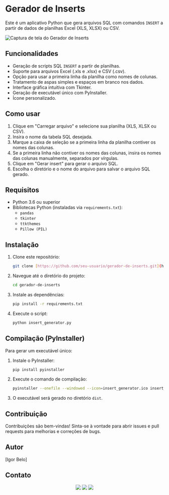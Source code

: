 # Gerador de Inserts

Este é um aplicativo Python que gera arquivos SQL com comandos `INSERT` a partir de dados de planilhas Excel (XLS, XLSX) ou CSV.

![Captura de tela do Gerador de Inserts](images/projeto_screenshot.png)

## Funcionalidades

-   Geração de scripts SQL `INSERT` a partir de planilhas.
-   Suporte para arquivos Excel (.xls e .xlsx) e CSV (.csv).
-   Opção para usar a primeira linha da planilha como nomes de colunas.
-   Tratamento de aspas simples e espaços em branco nos dados.
-   Interface gráfica intuitiva com Tkinter.
-   Geração de executável único com PyInstaller.
-   Ícone personalizado.

## Como usar

1.  Clique em "Carregar arquivo" e selecione sua planilha (XLS, XLSX ou CSV).
2.  Insira o nome da tabela SQL desejada.
3.  Marque a caixa de seleção se a primeira linha da planilha contiver os nomes das colunas.
4.  Se a primeira linha não contiver os nomes das colunas, insira os nomes das colunas manualmente, separados por vírgulas.
5.  Clique em "Gerar insert" para gerar o arquivo SQL.
6.  Escolha o diretório e o nome do arquivo para salvar o arquivo SQL gerado.

## Requisitos

-   Python 3.6 ou superior
-   Bibliotecas Python (instaladas via `requirements.txt`):
    -   `pandas`
    -   `tkinter`
    -   `ttkthemes`
    -   `Pillow (PIL)`

## Instalação

1.  Clone este repositório:

    ```bash
    git clone [https://github.com/seu-usuario/gerador-de-inserts.git](https://www.google.com/search?q=https://github.com/seu-usuario/gerador-de-inserts.git)
    ```

2.  Navegue até o diretório do projeto:

    ```bash
    cd gerador-de-inserts
    ```

3.  Instale as dependências:

    ```bash
    pip install -r requirements.txt
    ```

4.  Execute o script:

    ```bash
    python insert_generator.py
    ```

## Compilação (PyInstaller)

Para gerar um executável único:

1.  Instale o PyInstaller:

    ```bash
    pip install pyinstaller
    ```

2.  Execute o comando de compilação:

    ```bash
    pyinstaller --onefile --windowed --icon=insert_generator.ico insert_generator.py
    ```

3.  O executável será gerado no diretório `dist`.

## Contribuição

Contribuições são bem-vindas! Sinta-se à vontade para abrir issues e pull requests para melhorias e correções de bugs.


## Autor

[Igor Belo]


## Contato

<div align="center">
  <a href="https://www.linkedin.com/in/igor-belo/" target="_blank"><img src="https://img.shields.io/badge/LinkedIn-0077B5?style=for-the-badge&logo=linkedin&logoColor=white"  target="_blank"></a>
  <a href="https://www.instagram.com/igor_belo.py/" target="_blank"><img src="https://img.shields.io/badge/Instagram-E4405F?style=for-the-badge&logo=instagram&logoColor=white"></a>
  <a href = "mailto:igorbello170@gmail.com"><img src="https://img.shields.io/badge/-Gmail-%23333?style=for-the-badge&logo=gmail&logoColor=white" target="_blank"></a>
</div>
